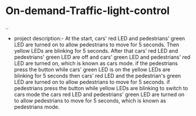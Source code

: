 # On-demand-Traffic-light-control
..
- project description:-
At the start, cars' red LED and pedestrians' green LED are turned on to allow pedestrians to move for 5 seconds.
Then yellow LEDs are blinking for 5 seconds. After that cars' red LED and pedestrians' green LED are off and cars' green LED and pedestrians' red LED are turned on, which is known as cars mode.
if the pedestrians press the button while cars' green LED is on the yellow LEDs are blinking for 5 seconds then cars' red LED and the pedestrian's green LED are turned on to allow pedestrians to move for 5 seconds.
if pedestrians press the button while yellow LEDs are blinking to switch to cars mode the cars red LED and pedestrians' green LED are turned on to allow pedestrians to move for 5 seconds, which is known as pedestrians mode.
